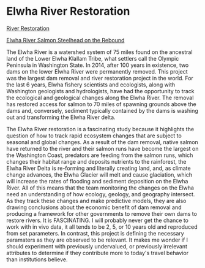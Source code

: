 # Elwha River Restoration
[River Restoration](https://www.elwha.org/departments/river-restoration/)

[Elwha River Salmon Steelhead on the Rebound](https://www.peninsuladailynews.com/sports/outdoors-elwha-river-summer-steelhead-on-the-rebound/)

The Elwha River is a watershed system of 75 miles found on the ancestral land of the Lower Elwha Klallam Tribe, what settlers call the Olympic Peninsula in Washington State. In 2014, after 100 years in existence, two dams on the lower Elwha River were permanently removed. This project was the largest dam removal and river restoration project in the world. For the last 6 years, Elwha fishery scientists and ecologists, along with Washington geologists and hydrologists, have had the opportunity to track the ecological and geological changes along the Elwha River. The removal has restored access for salmon to 70 miles of spawning grounds above the dams and, conversely, sediment typically contained by the dams is washing out and transforming the Elwha River delta. 

The Elwha River restoration is a fascinating study because it highlights the question of how to track rapid ecosystem changes that are subject to seasonal and global changes. As a result of the dam removal, native salmon have returned to the river and their salmon runs have become the largest on the Washington Coast, predators are feeding from the salmon runs, which changes their habitat range and deposits nutrients to the rainforest, the Elwha River Delta is re-forming and literally creating land, and, as climate change advances, the Elwha Glacier will melt and cause glaciation, which will increase the rates of flooding and sediment deposition on the Elwha River. All of this means that the team monitoring the changes on the Elwha need an understanding of how ecology, geology, and geography intersect. As they track these changes and make predictive models, they are also drawing conclusions about the economic benefit of dam removal and producing a framework for other governments to remove their own dams to restore rivers. It is FASCINATING. I will probably never get the chance to work with in vivo data, it all tends to be 2, 5, or 10 years old and reproduced from set parameters. In contrast, this project is defining the necessary paramaters as they are observed to be relevant. It makes me wonder if I should experiment with previously undervalued, or previously irrelevant attributes to determine if they contribute more to today's travel behavior than institutions believe.
